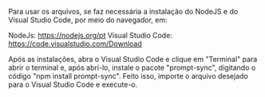 Para usar os arquivos, se faz necessária a instalação do NodeJS e do Visual Studio Code, por meio do navegador, em: 

NodeJs: https://nodejs.org/pt
Visual Studio Code: https://code.visualstudio.com/Download

Após as instalações, abra o Visual Studio Code e clique em "Terminal" para abrir o terminal e, após abrí-lo, instale o pacote "prompt-sync", digitando o código "npm install prompt-sync".
Feito isso, importe o arquivo desejado para o Visual Studio Code e execute-o.